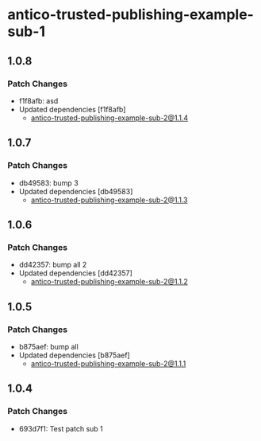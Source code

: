 # antico-trusted-publishing-example-sub-1

## 1.0.8

### Patch Changes

- f1f8afb: asd
- Updated dependencies [f1f8afb]
  - antico-trusted-publishing-example-sub-2@1.1.4

## 1.0.7

### Patch Changes

- db49583: bump 3
- Updated dependencies [db49583]
  - antico-trusted-publishing-example-sub-2@1.1.3

## 1.0.6

### Patch Changes

- dd42357: bump all 2
- Updated dependencies [dd42357]
  - antico-trusted-publishing-example-sub-2@1.1.2

## 1.0.5

### Patch Changes

- b875aef: bump all
- Updated dependencies [b875aef]
  - antico-trusted-publishing-example-sub-2@1.1.1

## 1.0.4

### Patch Changes

- 693d7f1: Test patch sub 1
